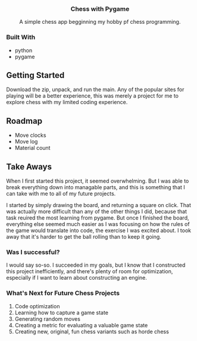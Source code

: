 <h3 align="center">Chess with Pygame</h3>

  <p align="center">
    A simple chess app begginning my hobby pf chess programming.
    <br />
</div>



### Built With

* python
* pygame



<!-- GETTING STARTED -->
## Getting Started

Download the zip, unpack, and run the main. Any of the popular sites for playing will be a better experience, this was merely a project for me to explore chess with my limited coding experience.




<!-- ROADMAP -->
## Roadmap

-  Move clocks
-  Move log
-  Material count


<!-- MY EXPERIENCE -->
## Take Aways
When I first started this project, it seemed overwhelming. But I was able to break everything down into managable parts, and this is something that I can take with me to all of my future projects. 

I started by simply drawing the board, and returning a square on click. That was actually more difficult than any of the other things I did, because that task reuired the most learning from pygame. But once I finished the board, everything else seemed much easier as I was focusing on how the rules of the game would translate into code, the exercise I was excited about. I took away that it's harder to get the ball rolling than to keep it going.

### Was I successful?
I would say so-so. I succeeded in my goals, but I know that I constructed this project inefficiently, and there's plenty of room for optimization, especially if I want to learn about constructing an engine.

### What's Next for Future Chess Projects
1. Code optimization
2. Learning how to capture a game state
3. Generating random moves
4. Creating a metric for evaluating a valuable game state
5. Creating new, original, fun chess variants such as horde chess


